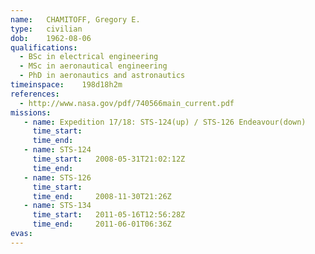 ```yaml
---
name:	CHAMITOFF, Gregory E.
type:	civilian
dob:	1962-08-06
qualifications:
  - BSc in electrical engineering
  - MSc in aeronautical engineering
  - PhD in aeronautics and astronautics
timeinspace:	198d18h2m
references:
  - http://www.nasa.gov/pdf/740566main_current.pdf
missions:
   - name: Expedition 17/18: STS-124(up) / STS-126 Endeavour(down)
     time_start:   
     time_end:     
   - name: STS-124
     time_start:   2008-05-31T21:02:12Z
     time_end:     
   - name: STS-126
     time_start:   
     time_end:     2008-11-30T21:26Z
   - name: STS-134
     time_start:   2011-05-16T12:56:28Z
     time_end:     2011-06-01T06:36Z
evas:
---
```

